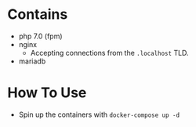 # Contains

* php 7.0 (fpm)
* nginx
    * Accepting connections from the `.localhost` TLD.
* mariadb

# How To Use

* Spin up the containers with `docker-compose up -d`